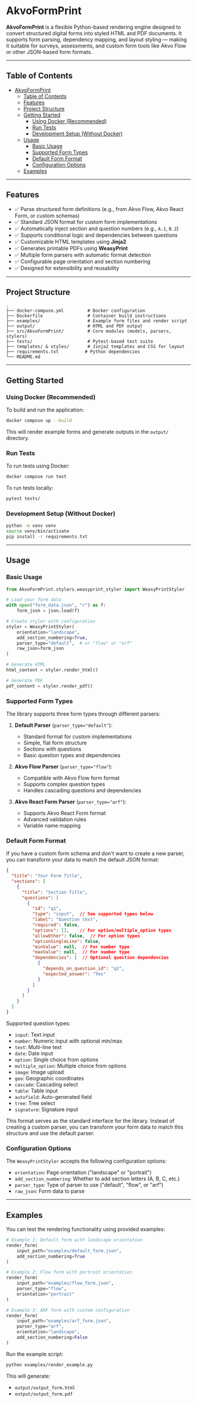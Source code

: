 # AkvoFormPrint

**AkvoFormPrint** is a flexible Python-based rendering engine designed to convert structured digital forms into styled HTML and PDF documents. It supports form parsing, dependency mapping, and layout styling — making it suitable for surveys, assessments, and custom form tools like Akvo Flow or other JSON-based form formats.

---

## Table of Contents

- [AkvoFormPrint](#akvoformprint)
  - [Table of Contents](#table-of-contents)
  - [Features](#features)
  - [Project Structure](#project-structure)
  - [Getting Started](#getting-started)
    - [Using Docker (Recommended)](#using-docker-recommended)
    - [Run Tests](#run-tests)
    - [Development Setup (Without Docker)](#development-setup-without-docker)
  - [Usage](#usage)
    - [Basic Usage](#basic-usage)
    - [Supported Form Types](#supported-form-types)
    - [Default Form Format](#default-form-format)
    - [Configuration Options](#configuration-options)
  - [Examples](#examples)

---

## Features

* ✅ Parse structured form definitions (e.g., from Akvo Flow, Akvo React Form, or custom schemas)
* ✅ Standard JSON format for custom form implementations
* ✅ Automatically inject section and question numbers (e.g., `A.1`, `B.2`)
* ✅ Supports conditional logic and dependencies between questions
* ✅ Customizable HTML templates using **Jinja2**
* ✅ Generates printable PDFs using **WeasyPrint**
* ✅ Multiple form parsers with automatic format detection
* ✅ Configurable page orientation and section numbering
* ✅ Designed for extensibility and reusability

---

## Project Structure

```
.
├── docker-compose.yml         # Docker configuration
├── Dockerfile                 # Container build instructions
├── examples/                  # Example form files and render script
├── output/                    # HTML and PDF output
├── src/AkvoFormPrint/         # Core modules (models, parsers, stylers)
├── tests/                     # Pytest-based test suite
├── templates/ & styles/       # Jinja2 templates and CSS for layout
├── requirements.txt          # Python dependencies
└── README.md
```

---

## Getting Started

### Using Docker (Recommended)

To build and run the application:

```bash
docker compose up --build
```

This will render example forms and generate outputs in the `output/` directory.

### Run Tests

To run tests using Docker:

```bash
docker compose run test
```

To run tests locally:

```bash
pytest tests/
```

### Development Setup (Without Docker)

```bash
python -m venv venv
source venv/bin/activate
pip install -r requirements.txt
```

---

## Usage

### Basic Usage

```python
from AkvoFormPrint.stylers.weasyprint_styler import WeasyPrintStyler

# Load your form data
with open("form_data.json", "r") as f:
    form_json = json.load(f)

# Create styler with configuration
styler = WeasyPrintStyler(
    orientation="landscape",
    add_section_numbering=True,
    parser_type="default",  # or "flow" or "arf"
    raw_json=form_json
)

# Generate HTML
html_content = styler.render_html()

# Generate PDF
pdf_content = styler.render_pdf()
```

### Supported Form Types

The library supports three form types through different parsers:

1. **Default Parser** (`parser_type="default"`):
   - Standard format for custom implementations
   - Simple, flat form structure
   - Sections with questions
   - Basic question types and dependencies

2. **Akvo Flow Parser** (`parser_type="flow"`):
   - Compatible with Akvo Flow form format
   - Supports complex question types
   - Handles cascading questions and dependencies

3. **Akvo React Form Parser** (`parser_type="arf"`):
   - Supports Akvo React Form format
   - Advanced validation rules
   - Variable name mapping

### Default Form Format

If you have a custom form schema and don't want to create a new parser, you can transform your data to match the default JSON format:

```json
{
  "title": "Your Form Title",
  "sections": [
    {
      "title": "Section Title",
      "questions": [
        {
          "id": "q1",
          "type": "input",  // See supported types below
          "label": "Question text",
          "required": false,
          "options": [],    // For option/multiple_option types
          "allowOther": false,  // For option types
          "optionSingleLine": false,
          "minValue": null,  // For number type
          "maxValue": null,  // For number type
          "dependencies": [  // Optional question dependencies
            {
              "depends_on_question_id": "q2",
              "expected_answer": "Yes"
            }
          ]
        }
      ]
    }
  ]
}
```

Supported question types:
- `input`: Text input
- `number`: Numeric input with optional min/max
- `text`: Multi-line text
- `date`: Date input
- `option`: Single choice from options
- `multiple_option`: Multiple choice from options
- `image`: Image upload
- `geo`: Geographic coordinates
- `cascade`: Cascading select
- `table`: Table input
- `autofield`: Auto-generated field
- `tree`: Tree select
- `signature`: Signature input

This format serves as the standard interface for the library. Instead of creating a custom parser, you can transform your form data to match this structure and use the default parser.

### Configuration Options

The `WeasyPrintStyler` accepts the following configuration options:

- `orientation`: Page orientation ("landscape" or "portrait")
- `add_section_numbering`: Whether to add section letters (A, B, C, etc.)
- `parser_type`: Type of parser to use ("default", "flow", or "arf")
- `raw_json`: Form data to parse

---

## Examples

You can test the rendering functionality using provided examples:

```python
# Example 1: Default form with landscape orientation
render_form(
    input_path="examples/default_form.json",
    add_section_numbering=True
)

# Example 2: Flow form with portrait orientation
render_form(
    input_path="examples/flow_form.json",
    parser_type="flow",
    orientation="portrait"
)

# Example 3: ARF form with custom configuration
render_form(
    input_path="examples/arf_form.json",
    parser_type="arf",
    orientation="landscape",
    add_section_numbering=False
)
```

Run the example script:
```bash
python examples/render_example.py
```

This will generate:
* `output/output_form.html`
* `output/output_form.pdf`

